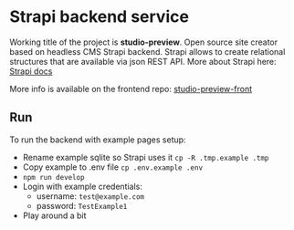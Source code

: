 # Strapi backend service
Working title of the project is **studio-preview**. Open source site creator based on headless CMS Strapi backend. 
Strapi allows to create relational structures that are available via json REST API. More about Strapi here: [Strapi docs](https://docs.strapi.io/)

More info is available on the frontend repo: [studio-preview-front](https://github.com/albinoplant/studio-preview-front)

## Run
To run the backend with example pages setup:
+ Rename example sqlite so Strapi uses it `cp -R .tmp.example .tmp`
+ Copy example to .env file
`cp .env.example .env`
+ `npm run develop`
+ Login with example credentials:
    + username: `test@example.com`
    + password: `TestExample1`
+ Play around a bit